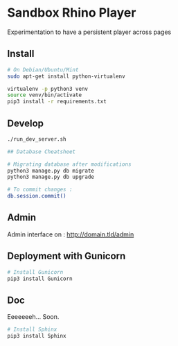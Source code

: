 # Sandbox Rhino Player

Experimentation to have a persistent player across pages

## Install

```bash
# On Debian/Ubuntu/Mint
sudo apt-get install python-virtualenv

virtualenv -p python3 venv
source venv/bin/activate
pip3 install -r requirements.txt
```

## Develop

```bash
./run_dev_server.sh

## Database Cheatsheet

# Migrating database after modifications
python3 manage.py db migrate
python3 manage.py db upgrade

# To commit changes :
db.session.commit()
```
## Admin

Admin interface on : http://domain.tld/admin

## Deployment with Gunicorn

```bash
# Install Gunicorn
pip3 install Gunicorn
```
## Doc

Eeeeeeeh... Soon.

```bash
# Install Sphinx
pip3 install Sphinx
```
